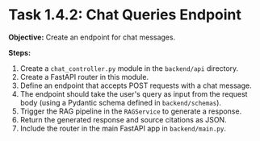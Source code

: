 # Task 1.4.2: Chat Queries Endpoint

**Objective:** Create an endpoint for chat messages.

**Steps:**

1.  Create a `chat_controller.py` module in the `backend/api` directory.
2.  Create a FastAPI router in this module.
3.  Define an endpoint that accepts POST requests with a chat message.
4.  The endpoint should take the user's query as input from the request body (using a Pydantic schema defined in `backend/schemas`).
5.  Trigger the RAG pipeline in the `RAGService` to generate a response.
6.  Return the generated response and source citations as JSON.
7.  Include the router in the main FastAPI app in `backend/main.py`.